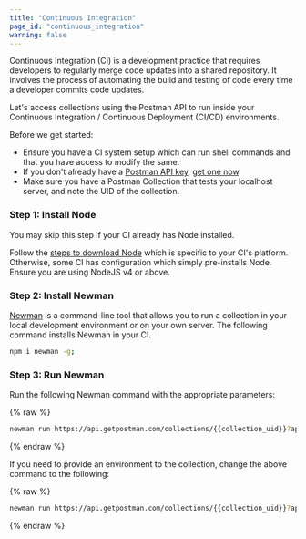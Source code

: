 ```yaml
---
title: "Continuous Integration"
page_id: "continuous_integration"
warning: false
---
```


Continuous Integration (CI) is a development practice that requires developers to regularly merge code updates into a shared repository. It involves the process of automating the build and testing of code every time a developer commits code updates.

Let's access collections using the Postman API to run inside your Continuous Integration / Continuous Deployment (CI/CD) environments.

Before we get started:

*   Ensure you have a CI system setup which can run shell commands and that you have access to modify the same.
*   If you don't already have a [Postman API key](https://docs.api.getpostman.com/#authentication), [get one now]({{site.pm.gs}}/dashboard/integrations).
*   Make sure you have a Postman Collection that tests your localhost server, and note the UID of the collection.

### Step 1: Install Node

You may skip this step if your CI already has Node installed.

Follow the [steps to download Node](https://nodejs.org/en/download/package-manager/) which is specific to your CI's platform. Otherwise, some CI has configuration which simply pre-installs Node. Ensure you are using NodeJS v4 or above.

### Step 2: Install Newman

[Newman](/docs/postman/collection_runs/command_line_integration_with_newman) is a command-line tool that allows you to run a collection in your local development environment or on your own server. The following command installs Newman in your CI.

```bash
npm i newman -g;
```

### Step 3: Run Newman

Run the following Newman command with the appropriate parameters:

{% raw %}
```bash
newman run https://api.getpostman.com/collections/{{collection_uid}}?apikey={{postman-api-key-here}}
```
{% endraw %}


If you need to provide an environment to the collection, change the above command to the following:

{% raw %}
```bash
newman run https://api.getpostman.com/collections/{{collection_uid}}?apikey={{postman-api-key-here}} --environment https://api.getpostman.com/environments/{{environment_uid}}?apikey={{postman-api-key-here}}
```
{% endraw %}
